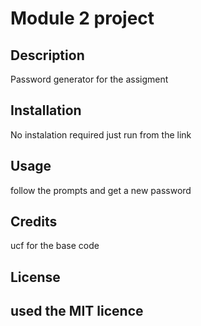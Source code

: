# Module 2 project
## Description
Password generator for the assigment
## Installation
No instalation required just run from the link
## Usage
follow the prompts and get a new password
## Credits

ucf for the base code

## License

used the MIT licence
---
